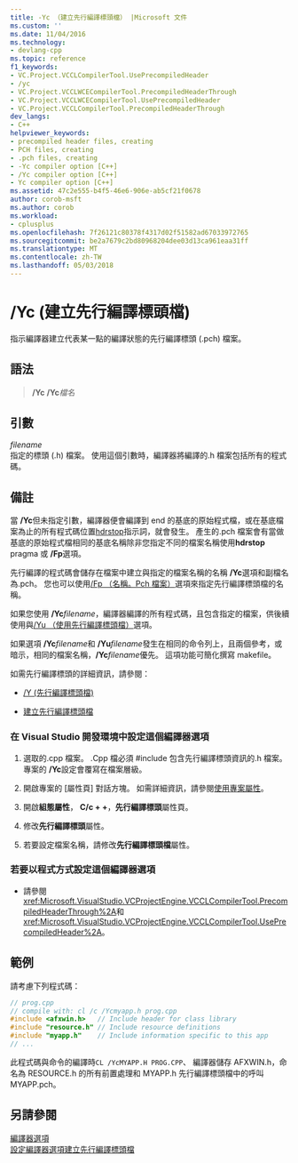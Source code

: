 ```yaml
---
title: -Yc （建立先行編譯標頭檔） |Microsoft 文件
ms.custom: ''
ms.date: 11/04/2016
ms.technology:
- devlang-cpp
ms.topic: reference
f1_keywords:
- VC.Project.VCCLCompilerTool.UsePrecompiledHeader
- /yc
- VC.Project.VCCLWCECompilerTool.PrecompiledHeaderThrough
- VC.Project.VCCLWCECompilerTool.UsePrecompiledHeader
- VC.Project.VCCLCompilerTool.PrecompiledHeaderThrough
dev_langs:
- C++
helpviewer_keywords:
- precompiled header files, creating
- PCH files, creating
- .pch files, creating
- -Yc compiler option [C++]
- /Yc compiler option [C++]
- Yc compiler option [C++]
ms.assetid: 47c2e555-b4f5-46e6-906e-ab5cf21f0678
author: corob-msft
ms.author: corob
ms.workload:
- cplusplus
ms.openlocfilehash: 7f26121c80378f4317d02f51582ad67033972765
ms.sourcegitcommit: be2a7679c2bd80968204dee03d13ca961eaa31ff
ms.translationtype: MT
ms.contentlocale: zh-TW
ms.lasthandoff: 05/03/2018
---
```

# <a name="yc-create-precompiled-header-file"></a>/Yc (建立先行編譯標頭檔)
指示編譯器建立代表某一點的編譯狀態的先行編譯標頭 (.pch) 檔案。  
  
## <a name="syntax"></a>語法  
  
> __/Yc__
>  __/Yc__*檔名*  
  
  
## <a name="arguments"></a>引數  
*filename*  
 指定的標頭 (.h) 檔案。 使用這個引數時，編譯器將編譯的.h 檔案包括所有的程式碼。  
  
## <a name="remarks"></a>備註  
 當 **/Yc**但未指定引數，編譯器便會編譯到 end 的基底的原始程式檔，或在基底檔案為止的所有程式碼位置[hdrstop](../../preprocessor/hdrstop.md)指示詞，就會發生。 產生的.pch 檔案會有當做基底的原始程式檔相同的基底名稱除非您指定不同的檔案名稱使用**hdrstop** pragma 或 **/Fp**選項。  
  
 先行編譯的程式碼會儲存在檔案中建立與指定的檔案名稱的名稱 **/Yc**選項和副檔名為.pch。 您也可以使用[/Fp （名稱。Pch 檔案）](../../build/reference/fp-name-dot-pch-file.md)選項來指定先行編譯標頭檔的名稱。  
  
 如果您使用 __/Yc__*filename*，編譯器編譯的所有程式碼，且包含指定的檔案，供後續使用與[/Yu （使用先行編譯標頭檔）](../../build/reference/yu-use-precompiled-header-file.md)選項。  
  
 如果選項 __/Yc__*filename*和 __/Yu__*filename*發生在相同的命令列上，且兩個參考，或暗示，相同的檔案名稱，__/Yc__*filename*優先。 這項功能可簡化撰寫 makefile。  
  
 如需先行編譯標頭的詳細資訊，請參閱：  
  
-   [/Y (先行編譯標頭檔)](../../build/reference/y-precompiled-headers.md)  
  
-   [建立先行編譯標頭檔](../../build/reference/creating-precompiled-header-files.md)  
  
### <a name="to-set-this-compiler-option-in-the-visual-studio-development-environment"></a>在 Visual Studio 開發環境中設定這個編譯器選項  
  
1.  選取的.cpp 檔案。 .Cpp 檔必須 #include 包含先行編譯標頭資訊的.h 檔案。 專案的 **/Yc**設定會覆寫在檔案層級。  
  
2.  開啟專案的 [屬性頁]  對話方塊。 如需詳細資訊，請參閱[使用專案屬性](../../ide/working-with-project-properties.md)。  
  
3.  開啟**組態屬性**， **C/c + +**，**先行編譯標頭**屬性頁。  
  
4.  修改**先行編譯標頭**屬性。  
  
5.  若要設定檔案名稱，請修改**先行編譯標頭檔**屬性。
  
### <a name="to-set-this-compiler-option-programmatically"></a>若要以程式方式設定這個編譯器選項  
  
-   請參閱<xref:Microsoft.VisualStudio.VCProjectEngine.VCCLCompilerTool.PrecompiledHeaderThrough%2A>和<xref:Microsoft.VisualStudio.VCProjectEngine.VCCLCompilerTool.UsePrecompiledHeader%2A>。  
  
## <a name="example"></a>範例  
 請考慮下列程式碼：  
  
```cpp  
// prog.cpp
// compile with: cl /c /Ycmyapp.h prog.cpp
#include <afxwin.h>   // Include header for class library  
#include "resource.h" // Include resource definitions  
#include "myapp.h"    // Include information specific to this app  
// ...  
```  
  
此程式碼與命令的編譯時`CL /YcMYAPP.H PROG.CPP`、 編譯器儲存 AFXWIN.h，命名為 RESOURCE.h 的所有前置處理和 MYAPP.h 先行編譯標頭檔中的呼叫 MYAPP.pch。  
  
## <a name="see-also"></a>另請參閱  
 [編譯器選項](../../build/reference/compiler-options.md)   
 [設定編譯器選項](../../build/reference/setting-compiler-options.md)[建立先行編譯標頭檔](../../build/reference/creating-precompiled-header-files.md)